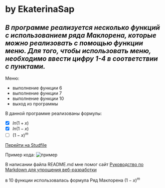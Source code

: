 # **by EkaterinaSap**
## *В программе реализуется несколько функций с использованием ряда Маклорена, которые можно реализовать с помощью функции меню. Для того, чтобы использовать меню, необходимо ввести цифру 1-4 в соответствии с пунктами.*

Меню:
* выполнение функции 6
* выполнение функции 7
* выполнение функции 10
* выход из программы

В данной программе реализованы формулы:
- [x] $ln(1 + x)$
- [x] $ln(1 - x)$
- [ ] $(1 - x)^m$

[Перейти на Studfile](https://studfile.net/preview/652581/)

Пример кода:
![пример](https://github.com/user-attachments/assets/01a13b2d-3fd1-4b96-a629-f962a8695745)

В написании файла README.md мне помог сайт [Руководство по Markdown для упрощения веб-разработки](https://ydmitry.ru/blog/rukovodstvo-po-markdown-dlya-uproshcheniya-veb-razrabotki/)

 
в 10 функции использовалась формула Ряд Маклорена $(1 - x)^m$
